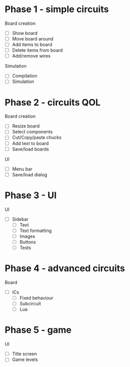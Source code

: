 # Phase 1 - simple circuits

Board creation
- [ ] Show board
- [ ] Move board around
- [ ] Add items to board
- [ ] Delete items from board
- [ ] Add/remove wires

Simulation
- [ ] Compilation
- [ ] Simulation

# Phase 2 - circuits QOL

Board creation
- [ ] Resize board
- [ ] Select components
- [ ] Cut/Copy/paste chucks
- [ ] Add text to board
- [ ] Save/load boards

UI
- [ ] Menu bar
- [ ] Save/load dialog

# Phase 3 - UI

UI
- [ ] Sidebar
  - [ ] Text
  - [ ] Text formatting
  - [ ] Images
  - [ ] Buttons
  - [ ] Tests

# Phase 4 - advanced circuits

Board
- [ ] ICs
  - [ ] Fixed behaviour
  - [ ] Subcircuit
  - [ ] Lua

# Phase 5 - game

UI
- [ ] Title screen
- [ ] Game levels